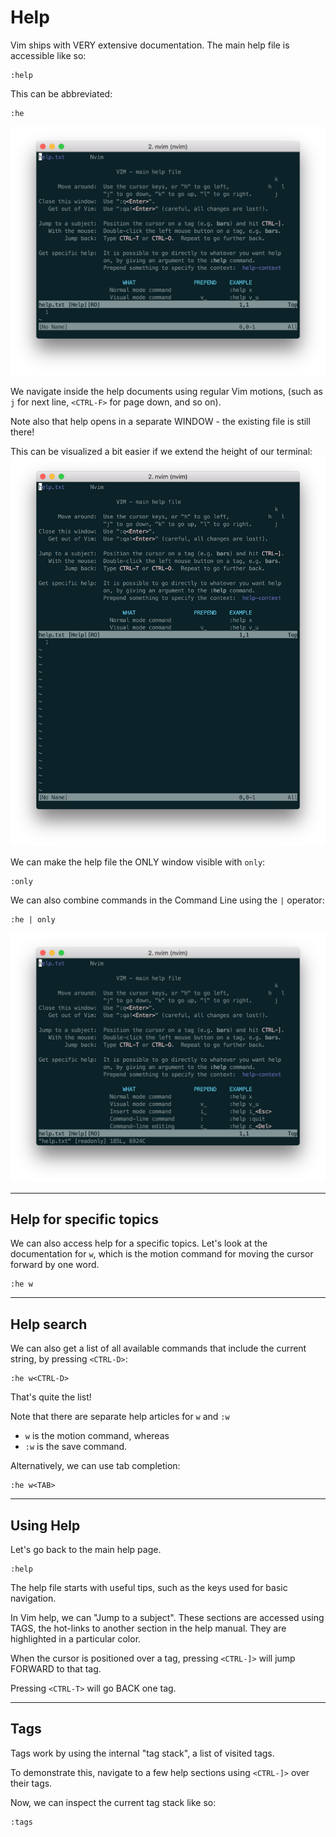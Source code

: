 # Help

Vim ships with VERY extensive documentation. The main help file is accessible
like so:
```
:help
```
This can be abbreviated:
```
:he
```
![Help screen](screenshots/vim-help.png)

We navigate inside the help documents using regular Vim motions,
(such as `j` for next line, `<CTRL-F>` for page down, and so on).

Note also that help opens in a separate WINDOW - the existing file is still there!

This can be visualized a bit easier if we extend the height of our terminal:
![Vim taller](screenshots/vim-taller.png)

We can make the help file the ONLY window visible with `only`:

```
:only
```

We can also combine commands in the Command Line using the `|` operator:
```
:he | only
```

![Vim Help as only window](screenshots/vim-only.png)

----
## Help for specific topics
We can also access help for a specific topics. Let's look at the documentation
for `w`, which is the motion command for moving the cursor forward by one word.

```
:he w
```

----
## Help search
We can also get a list of all available commands that include the current
string, by pressing `<CTRL-D>`:

```
:he w<CTRL-D>
```

That's quite the list!

Note that there are separate help articles for `w` and `:w`
- `w` is the motion command, whereas
- `:w` is the save command.

Alternatively, we can use tab completion:
```
:he w<TAB>
```

----
## Using Help
Let's go back to the main help page.
```
:help
```

The help file starts with useful tips, such as the keys used for basic navigation.

In Vim help, we can "Jump to a subject". These sections are accessed using TAGS, the hot-links
to another section in the help manual. They are highlighted in a particular color.

When the cursor is positioned over a tag, pressing `<CTRL-]>` will jump FORWARD to that tag.

Pressing `<CTRL-T>` will go BACK one tag.

---
## Tags
Tags work by using the internal "tag stack", a list of visited tags.

To demonstrate this, navigate to a few help sections using `<CTRL-]>` over their tags.

Now, we can inspect the current tag stack like so:

```
:tags
```
